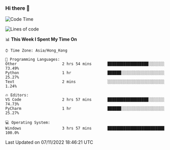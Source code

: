 ### Hi there 👋

<!--
**RoiexLee/RoiexLee** is a ✨ _special_ ✨ repository because its `README.md` (this file) appears on your GitHub profile.

Here are some ideas to get you started:

- 🔭 I’m currently working on ...
- 🌱 I’m currently learning ...
- 👯 I’m looking to collaborate on ...
- 🤔 I’m looking for help with ...
- 💬 Ask me about ...
- 📫 How to reach me: ...
- 😄 Pronouns: ...
- ⚡ Fun fact: ...
-->

<!--START_SECTION:waka-->
![Code Time](http://img.shields.io/badge/Code%20Time-68%20hrs%2052%20mins-blue)

![Lines of code](https://img.shields.io/badge/From%20Hello%20World%20I%27ve%20Written-3%20Thousand%20lines%20of%20code-blue)

📊 **This Week I Spent My Time On** 

```text
⌚︎ Time Zone: Asia/Hong_Kong

💬 Programming Languages: 
Other                    2 hrs 54 mins       ██████████████████░░░░░░░   73.49% 
Python                   1 hr                ██████░░░░░░░░░░░░░░░░░░░   25.27% 
Text                     2 mins              ░░░░░░░░░░░░░░░░░░░░░░░░░   1.24%

🔥 Editors: 
VS Code                  2 hrs 57 mins       ██████████████████░░░░░░░   74.73% 
PyCharm                  1 hr                ██████░░░░░░░░░░░░░░░░░░░   25.27%

💻 Operating System: 
Windows                  3 hrs 57 mins       █████████████████████████   100.0%

```


 Last Updated on 07/11/2022 18:46:21 UTC
<!--END_SECTION:waka-->
